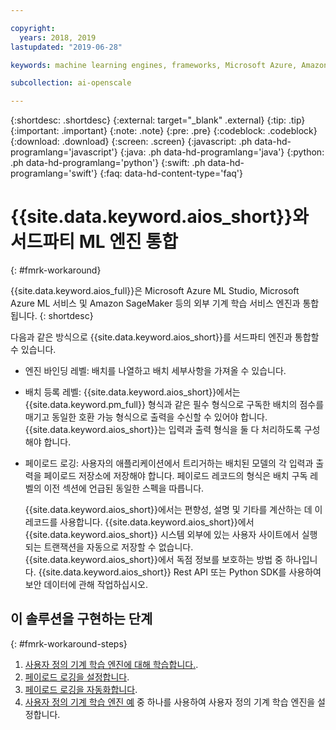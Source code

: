 ```yaml
---

copyright:
  years: 2018, 2019
lastupdated: "2019-06-28"

keywords: machine learning engines, frameworks, Microsoft Azure, Amazone SageMaker, custom ML engine 

subcollection: ai-openscale

---
```


{:shortdesc: .shortdesc}
{:external: target="_blank" .external}
{:tip: .tip}
{:important: .important}
{:note: .note}
{:pre: .pre}
{:codeblock: .codeblock}
{:download: .download}
{:screen: .screen}
{:javascript: .ph data-hd-programlang='javascript'}
{:java: .ph data-hd-programlang='java'}
{:python: .ph data-hd-programlang='python'}
{:swift: .ph data-hd-programlang='swift'}
{:faq: data-hd-content-type='faq'}

# {{site.data.keyword.aios_short}}와 서드파티 ML 엔진 통합
{: #fmrk-workaround}

{{site.data.keyword.aios_full}}은 Microsoft Azure ML Studio, Microsoft Azure ML 서비스 및 Amazon SageMaker 등의 외부 기계 학습 서비스 엔진과 통합됩니다.
{: shortdesc}

다음과 같은 방식으로 {{site.data.keyword.aios_short}}를 서드파티 엔진과 통합할 수 있습니다.

- 엔진 바인딩 레벨: 배치를 나열하고 배치 세부사항을 가져올 수 있습니다.
  
- 배치 등록 레벨: {{site.data.keyword.aios_short}}에서는 {{site.data.keyword.pm_full}} 형식과 같은 필수 형식으로 구독한 배치의 점수를 매기고 동일한 호환 가능 형식으로 출력을 수신할 수 있어야 합니다. {{site.data.keyword.aios_short}}는 입력과 출력 형식을 둘 다 처리하도록 구성해야 합니다.
   

- 페이로드 로깅: 사용자의 애플리케이션에서 트리거하는 배치된 모델의 각 입력과 출력을 페이로드 저장소에 저장해야 합니다. 페이로드 레코드의 형식은 배치 구독 레벨의 이전 섹션에 언급된 동일한 스펙을 따릅니다.
   
   {{site.data.keyword.aios_short}}에서는 편향성, 설명 및 기타를 계산하는 데 이 레코드를 사용합니다. {{site.data.keyword.aios_short}}에서 {{site.data.keyword.aios_short}} 시스템 외부에 있는 사용자 사이트에서 실행되는 트랜잭션을 자동으로 저장할 수 없습니다. {{site.data.keyword.aios_short}}에서 독점 정보를 보호하는 방법 중 하나입니다. {{site.data.keyword.aios_short}} Rest API 또는 Python SDK를 사용하여 보안 데이터에 관해 작업하십시오.
   
## 이 솔루션을 구현하는 단계
{: #fmrk-workaround-steps}

1. [사용자 정의 기계 학습 엔진에 대해 학습합니다.](/docs/services/ai-openscale?topic=ai-openscale-fmrk-workaround-customengine).
2. [페이로드 로깅을 설정합니다](/docs/services/ai-openscale?topic=ai-openscale-cdb-payload).
3. [페이로드 로깅을 자동화합니다](/docs/services/ai-openscale?topic=ai-openscale-fmrk-workaround-pyld-lg).
4. [사용자 정의 기계 학습 엔진 예](/docs/services/ai-openscale?topic=ai-openscale-fmrk-workaround-cstmmlsengex) 중 하나를 사용하여 사용자 정의 기계 학습 엔진을 설정합니다.

